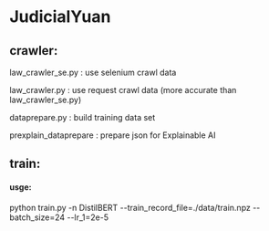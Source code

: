 # JudicialYuan
## crawler:
law_crawler_se.py : use selenium crawl data 

law_crawler.py :  use request crawl data (more accurate than law_crawler_se.py) 

dataprepare.py : build training data set  

prexplain_dataprepare : prepare json for Explainable AI

## train:
#### usge:
python train.py -n DistilBERT --train_record_file=./data/train.npz --batch_size=24 --lr_1=2e-5

